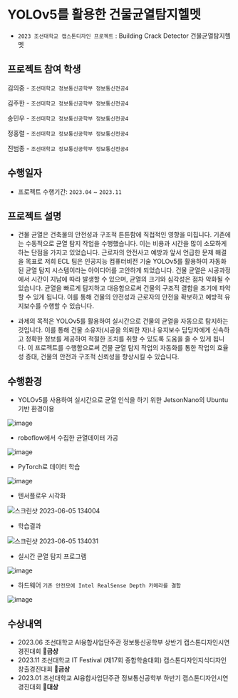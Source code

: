 # YOLOv5를 활용한 건물균열탐지헬멧

- `2023 조선대학교 캡스톤디자인 프로젝트` : Building Crack Detector 건물균열탐지헬멧
## 프로젝트 참여 학생
김의중 - `조선대학교 정보통신공학부 정보통신전공4`

김주한 - `조선대학교 정보통신공학부 정보통신전공4`

송민우 - `조선대학교 정보통신공학부 정보통신전공4`

정홍렬 - `조선대학교 정보통신공학부 정보통신전공4`

진범종 - `조선대학교 정보통신공학부 정보통신전공4`


## 수행일자

- 프로젝트 수행기간: `2023.04` ~ `2023.11`

## 프로젝트 설명

- 건물 균열은 건축물의 안전성과 구조적 튼튼함에 직접적인 영향을 미칩니다. 기존에는 수동적으로 균열 탐지 작업을 수행했습니다. 이는 비용과 시간을 많이 소모하게 하는 단점을 가지고 있었습니다. 근로자의 안전사고 예방과 앞서 언급한 문제 해결을 목표로 저희 ECL 팀은 인공지능 컴퓨터비전 기술 YOLOv5를 활용하여 자동화된 균열 탐지 시스템이라는 아이디어를 고안하게 되었습니다. 건물 균열은 시공과정에서 시간이 지남에 따라 발생할 수 있으며, 균열의 크기와 심각성은 점차 악화될 수 있습니다. 균열을 빠르게 탐지하고 대응함으로써 건물의 구조적 결함을 조기에 파악할 수 있게 됩니다. 이를 통해 건물의 안전성과 근로자의 안전을 확보하고 예방적 유지보수를 수행할 수 있습니다.
  
- 과제의 목적은 YOLOv5를 활용하여 실시간으로 건물의 균열을 자동으로 탐지하는 것입니다. 이를 통해 건물 소유자(시공을 의뢰한 자)나 유지보수 담당자에게 신속하고 정확한 정보를 제공하여 적절한 조치를 취할 수 있도록 도움을 줄 수 있게 됩니다. 이 프로젝트를 수행함으로써 건물 균열 탐지 작업의 자동화를 통한 작업의 효율성 증대, 건물의 안전과 구조적 신뢰성을 향상시킬 수 있습니다.


## 수행환경
- YOLOv5를 사용하여 실시간으로 균열 인식을 하기 위한 JetsonNano의 Ubuntu 기반 환경이용

![image](https://github.com/kimdevspace/Building-Crack-Detector-csu-capstone-/assets/158041455/01c97f8c-4660-432b-90ff-cb77a99d70d7)

- roboflow에서 수집한 균열데이터 가공

![image](https://github.com/kimdevspace/Building-Crack-Detector-csu-capstone-/assets/158041455/edf7e154-7652-4780-ad1a-b307e6366d50)

- PyTorch로 데이터 학습

![image](https://github.com/kimdevspace/Building-Crack-Detector-csu-capstone-/assets/158041455/1367c6fe-7bb8-44d8-9d7d-f6cbded5763e)

- 텐서플로우 시각화


![스크린샷 2023-06-05 134004](https://github.com/kimdevspace/Building-Crack-Detector-csu-capstone-/assets/158041455/3382a8ed-1835-466b-be5d-b18d24c21b9a)

- 학습결과


![스크린샷 2023-06-05 134031](https://github.com/kimdevspace/Building-Crack-Detector-csu-capstone-/assets/158041455/b841adb7-2099-4300-9128-7f7b587d0ce7)

- 실시간 균열 탐지 프로그램

![image](https://github.com/kimdevspace/Building-Crack-Detector-csu-capstone-/assets/158041455/20493398-d24b-4b7f-9b51-add6a1226ab4)

- 하드웨어 `기존 안전모에 Intel RealSense Depth 카메라를 결합`


![image](https://github.com/kimdevspace/Building-Crack-Detector-csu-capstone-/assets/158041455/dbc7d78a-ce25-45f4-a8eb-2ba03fff740b)


## 수상내역
- 2023.06 조선대학교 AI융합사업단주관 정보통신공학부 상반기 캡스톤디자인시연경진대회 🏅**금상**
- 2023.11 조선대학교 IT Festival (제17회 종합학술대회) 캡스톤디자인지식디자인창출경진대회 🏅**금상**
- 2023.01 조선대학교 AI융합사업단주관 정보통신공학부 하반기 캡스톤디자인시연경진대회 🏅**대상**
